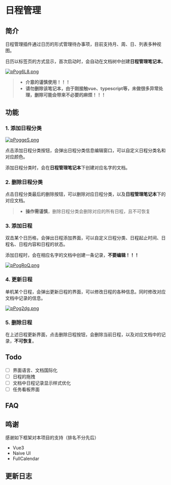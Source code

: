 # 日程管理

## 简介
日程管理插件通过日历的形式管理待办事项，目前支持月、周、日、列表多种视图。

日历以标签页的方式显示，首次启动时，会自动在文档树中创建**日程管理笔记本**。

[![pPog6L8.png](https://z1.ax1x.com/2023/09/22/pPog6L8.png)](https://imgse.com/i/pPog6L8)

 >- **介意的谨慎使用！！！**
 >- **请勿删除该笔记本，由于刚接触vue、typescript等，未做很多异常处理，删除可能会带来不必要的麻烦！！！**

## 功能
### 1. 添加日程分类
[![pPoggeS.png](https://z1.ax1x.com/2023/09/22/pPoggeS.png)](https://imgse.com/i/pPoggeS)

点击添加日程分类按钮，会弹出日程分类信息编辑窗口，可以自定义日程分类名和对应颜色。

添加日程分类时，会在**日程管理笔记本**下创建对应名字的文档。

### 2. 删除日程分类
点击日程分类最后的删除按钮，可以删除对应日程分类，以及**日程管理笔记本**下的对应文档。

>- **操作需谨慎**，删除日程分类会删除对应的所有日程，且不可恢复

### 3. 添加日程
双击某个日历格，会弹出日程添加界面，可以自定义日程分类、日程起止时间、日程名、日程内容和日程的状态。

添加日程时，会在相应名字的文档中创建一条记录，**不要编辑！！！**

[![pPogRoQ.png](https://z1.ax1x.com/2023/09/22/pPogRoQ.png)](https://imgse.com/i/pPogRoQ)

### 4. 更新日程
单机某个日程，会弹出更新日程的界面，可以修改日程的各种信息。同时修改对应文档中记录的信息。

[![pPog2dg.png](https://z1.ax1x.com/2023/09/22/pPog2dg.png)](https://imgse.com/i/pPog2dg)

### 5. 删除日程
在上述日程更新界面，点击删除日程按钮，会删除当前日程，以及对应文档中的记录，**不可恢复**。

## Todo
- [ ] 界面语言、文档国际化
- [ ] 日程的拖拽
- [ ] 文档中日程记录显示样式优化
- [ ] 任务看板界面

## FAQ

## 鸣谢
感谢如下框架对本项目的支持（排名不分先后）
- Vue3
- Naive UI
- FullCalendar

## 更新日志